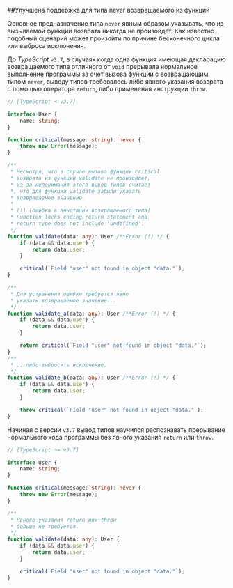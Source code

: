##Улучшена поддержка для типа never возвращаемого из функций

Основное предназначение типа `never` явным образом указывать, что из вызываемой функции возврата никогда не произойдет. Как известно подобный сценарий может произойти по причине бесконечного цикла или выброса исключения.

До _TypeScript_ `v3.7`, в случаях когда одна функция имеющая декларацию возвращаемого типа отличного от `void` прерывала нормальное выполнение программы за счет вызова функции с возвращающим типом `never`, выводу типов требовалось либо явного указания возврата с помощью оператора `return`, либо применения инструкции `throw`.

```ts
// [TypeScript < v3.7]

interface User {
    name: string;
}

function critical(message: string): never {
    throw new Error(message);
}

/**
 * Несмотря, что в случае вызова функции critical
 * возврата из функции validate не произойдет,
 * из-за непонимания этого вывод типов считает
 *, что для функции validate забыли указать
 * возвращаемое значение.
 *
 * (!) [ошибка в аннотации возвращаемого типа]
 * Function lacks ending return statement and
 * return type does not include 'undefined'.
 */
function validate(data: any): User /**Error (!) */ {
    if (data && data.user) {
        return data.user;
    }

    critical(`Field "user" not found in object "data."`);
}

/**
 * Для устранения ошибки требуется явно
 * указать возвращаемое значение...
 */
function validate_a(data: any): User /**Error (!) */ {
    if (data && data.user) {
        return data.user;
    }

    return critical(`Field "user" not found in object "data."`);
}
/**
 * ...либо выбросить исключение.
 */
function validate_b(data: any): User /**Error (!) */ {
    if (data && data.user) {
        return data.user;
    }

    throw critical(`Field "user" not found in object "data."`);
}
```

Начиная с версии `v3.7` вывод типов научился распознавать прерывание нормального хода программы без явного указания `return` или `throw`.

```ts
// [TypeScript >= v3.7]

interface User {
    name: string;
}

function critical(message: string): never {
    throw new Error(message);
}

/**
 * Явного указания return или throw
 * больше не требуется.
 */
function validate(data: any): User {
    if (data && data.user) {
        return data.user;
    }

    critical(`Field "user" not found in object "data."`);
}
```
